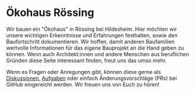 # Ökohaus Rössing

Wir bauen ein "Ökohaus" in Rössing bei Hildesheim. Hier möchten wir unsere
wichtigen Erkenntnisse und Erfahrungen festhalten, sowie den Baufortschritt
dokumentieren. Wir hoffen, damit anderen Baufamilien wertvolle Informationen für
das eigene Bauprojekt an die Hand geben zu können. Wenn auch Architekt:innen und
andere Menschen aus beruflichen Gründen diese Seite interessant finden, freut
uns das umso mehr.

Wenn es Fragen oder Anregungen gibt, können diese gerne als
[Diskussionen](https://github.com/levino/oekohaus/discussions),
[Aufgaben](https://github.com/levino/oekohaus/issues) oder einfach
Änderungsvorschläge (PRs) bei GitHub eingereicht werden. Wir freuen uns von Euch
zu hören!
